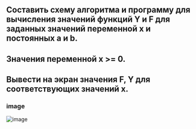 ## Составить схему алгоритма и программу для вычисления значений функций Y и F для заданных значений переменной x и постоянных a и b. 
## Значения переменной x >= 0.
## Вывести на экран значения F, Y для соответствующих значений x.

### image
![image](/img/f1.png)
